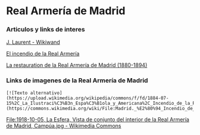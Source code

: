 # Real Armería de Madrid



### Articulos y links de interes

[J. Laurent - Wikiwand](https://www.wikiwand.com/es/articles/J._Laurent)

[El incendio de la Real Armería](https://porlascallesdemadridblog.wordpress.com/2018/08/28/incendio-real-armeria/)

[La restauration de la Real Armería de Madrid (1880-1894)](https://books.openedition.org/psorbonne/109061)



### Links de imagenes de la Real Armería de Madrid

```
[![Texto alternativo](https://upload.wikimedia.org/wikipedia/commons/f/fd/1884-07-15%2C_La_Ilustraci%C3%B3n_Espa%C3%B1ola_y_Americana%2C_Incendio_de_la_Real_Armer%C3%ADa_en_Madrid.jpg)](https://commons.wikimedia.org/wiki/File:Madrid._%E2%80%94_Incendio_de_la_Real_Armer%C3%ADa._Aspecto_del_edificio_incendiado,_a_las_dos_de_la_madrugada_del_10_del_corriente.jpg)
```

[File:1918-10-05, La Esfera, Vista de conjunto del interior de la Real Armería de Madrid, Campúa.jpg - Wikimedia Commons](https://commons.wikimedia.org/wiki/File:1918-10-05,_La_Esfera,_Vista_de_conjunto_del_interior_de_la_Real_Armer%C3%ADa_de_Madrid,_Camp%C3%BAa.jpg#/media/File:1918-10-05,_La_Esfera,_Vista_de_conjunto_del_interior_de_la_Real_Armer%C3%ADa_de_Madrid,_Camp%C3%BAa.jpg)



